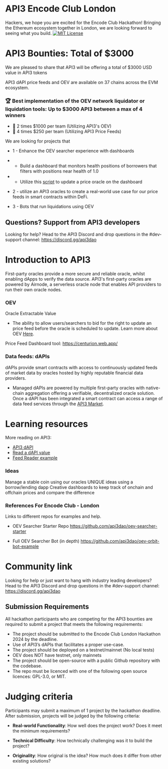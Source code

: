 # API3 Encode Club London
Hackers, we hope you are excited for the Encode Club Hackathon! Bringing the Ethereum ecosystem together in London, we are looking forward to seeing what you build.
[![MIT License](https://img.shields.io/badge/License-MIT-green.svg)](https://choosealicense.com/licenses/mit/)

# API3 Bounties: Total of $3000 
We are pleased to share that API3 will be offering a total of $3000 USD value in API3 tokens

API3 dAPI price feeds and OEV are available on 37 chains across the EVM ecosystem.

### :trophy: Best implementation of the OEV network liquidator or liquidation tools: Up to $3000 API3 between a max of 4 winners 

- 🥇 2 times $1000 per team (Utilizing API3's OEV)
- 🥈 4 times $250 per team (Utilizing API3 Price Feeds)

We are looking for projects that
- 1 - Enhance the OEV searcher experience with dashboards
- - Build a dashboard that monitors health positions of borrowers that filters with positions near health of 1.0
- - Utilize this [script](https://github.com/api3dao/oev-searcher-starter) to update a price oracle on the dashboard
- 2 -  utilize an API3 oracles to create a real-world use case for our price feeds in smart contracts within DeFi.

- 3 - Bots that run liquidations using OEV


## Questions? Support from API3 developers

Looking for help? Head to the API3 Discord and drop questions in the #dev-support channel: https://discord.gg/api3dao

# Introduction to API3
First-party oracles provide a more secure and reliable oracle, whilst enabling dApps to verify the data source. API3's first-party oracles are powered by Airnode, a serverless oracle node that enables API providers to run their own oracle nodes.

### OEV
Oracle Extractable Value

- The ability to allow users/searchers to bid for the right to update an price feed before the oracle is scheduled to update.
Learn more about OEV [Here](https://docs.api3.org/reference/oev-network/).

Price Feed Dashboard tool: https://centurion.web.app/


### Data feeds: dAPIs
dAPIs provide smart contracts with access to continuously updated feeds of market data by oracles hosted by highly reputable financial data providers.

- Managed dAPIs are powered by multiple first-party oracles with native-chain aggregation offering a verifiable, decentralized oracle solution.
Once a dAPI has been integrated a smart contract can access a range of data feed services through the [API3 Market](https://market.api3.org/dapis).

# Learning resources 

More reading on API3:

- [API3 dAPI](https://docs.api3.org/guides/dapis/)
- [Read a dAPI value](https://docs.api3.org/guides/dapis/subscribing-to-dapis/)
- [Feed Reader example](https://github.com/api3-ecosystem/api3-dapi-workshop)

### Ideas
Manage a stable coin using our oracles
UNIQUE ideas using a borrow/lending dapp
Creative dashboards to keep track of onchain and offchain prices and compare the difference

### References For Encode Club - London

Links to different repos for examples and help.

- OEV Searcher Starter Repo
https://github.com/api3dao/oev-searcher-starter

- Full OEV Searcher Bot (in depth)
https://github.com/api3dao/oev-orbit-bot-example



# Community link

Looking for help or just want to hang with industry leading developers? Head to the API3 Discord and drop questions in the #dev-support channel: https://discord.gg/api3dao

## Submission Requirements

All hackathon participants who are competing for the API3 bounties are required to submit a project that meets the following requirements:

- The project should be submitted to the Encode Club London Hackathon 2024 by the deadline.
- Use of API3’s dAPIs that facilitates a proper use-case.
- The project should be deployed on a testnet/mainnet (No local tests)
- OEV does NOT have testnet, only mainnets
- The project should be open-source with a public Github repository with the codebase. 
- The repo must be licenced with one of the following open source licences: GPL-3.0, or MIT.

# Judging criteria
Participants may submit a maximum of 1 project by the hackathon deadline. After submission, projects will be judged by the following criteria:

- **Real-world Functionality**: How well does the project work? Does it meet the minimum requirements?

- **Technical Difficulty**: How technically challenging was it to build the project?

- **Originality**: How original is the idea? How much does it differ from other existing solutions?
